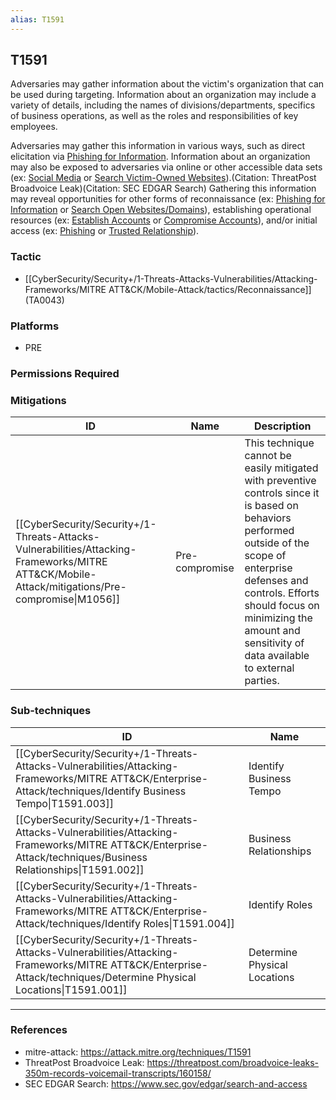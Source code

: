 ```yaml
---
alias: T1591
---
```


## T1591

Adversaries may gather information about the victim's organization that can be used during targeting. Information about an organization may include a variety of details, including the names of divisions/departments, specifics of business operations, as well as the roles and responsibilities of key employees.

Adversaries may gather this information in various ways, such as direct elicitation via [Phishing for Information](https://attack.mitre.org/techniques/T1598). Information about an organization may also be exposed to adversaries via online or other accessible data sets (ex: [Social Media](https://attack.mitre.org/techniques/T1593/001) or [Search Victim-Owned Websites](https://attack.mitre.org/techniques/T1594)).(Citation: ThreatPost Broadvoice Leak)(Citation: SEC EDGAR Search) Gathering this information may reveal opportunities for other forms of reconnaissance (ex: [Phishing for Information](https://attack.mitre.org/techniques/T1598) or [Search Open Websites/Domains](https://attack.mitre.org/techniques/T1593)), establishing operational resources (ex: [Establish Accounts](https://attack.mitre.org/techniques/T1585) or [Compromise Accounts](https://attack.mitre.org/techniques/T1586)), and/or initial access (ex: [Phishing](https://attack.mitre.org/techniques/T1566) or [Trusted Relationship](https://attack.mitre.org/techniques/T1199)).


### Tactic
- [[CyberSecurity/Security+/1-Threats-Attacks-Vulnerabilities/Attacking-Frameworks/MITRE ATT&CK/Mobile-Attack/tactics/Reconnaissance]] (TA0043)

### Platforms
- PRE

### Permissions Required

### Mitigations

| ID | Name | Description |
| --- | --- | --- |
| [[CyberSecurity/Security+/1-Threats-Attacks-Vulnerabilities/Attacking-Frameworks/MITRE ATT&CK/Mobile-Attack/mitigations/Pre-compromise\|M1056]] | Pre-compromise | This technique cannot be easily mitigated with preventive controls since it is based on behaviors performed outside of the scope of enterprise defenses and controls. Efforts should focus on minimizing the amount and sensitivity of data available to external parties. |

### Sub-techniques

| ID | Name |
| --- | --- |
| [[CyberSecurity/Security+/1-Threats-Attacks-Vulnerabilities/Attacking-Frameworks/MITRE ATT&CK/Enterprise-Attack/techniques/Identify Business Tempo\|T1591.003]] | Identify Business Tempo |
| [[CyberSecurity/Security+/1-Threats-Attacks-Vulnerabilities/Attacking-Frameworks/MITRE ATT&CK/Enterprise-Attack/techniques/Business Relationships\|T1591.002]] | Business Relationships |
| [[CyberSecurity/Security+/1-Threats-Attacks-Vulnerabilities/Attacking-Frameworks/MITRE ATT&CK/Enterprise-Attack/techniques/Identify Roles\|T1591.004]] | Identify Roles |
| [[CyberSecurity/Security+/1-Threats-Attacks-Vulnerabilities/Attacking-Frameworks/MITRE ATT&CK/Enterprise-Attack/techniques/Determine Physical Locations\|T1591.001]] | Determine Physical Locations |


---
### References

- mitre-attack: https://attack.mitre.org/techniques/T1591
- ThreatPost Broadvoice Leak: https://threatpost.com/broadvoice-leaks-350m-records-voicemail-transcripts/160158/
- SEC EDGAR Search: https://www.sec.gov/edgar/search-and-access
